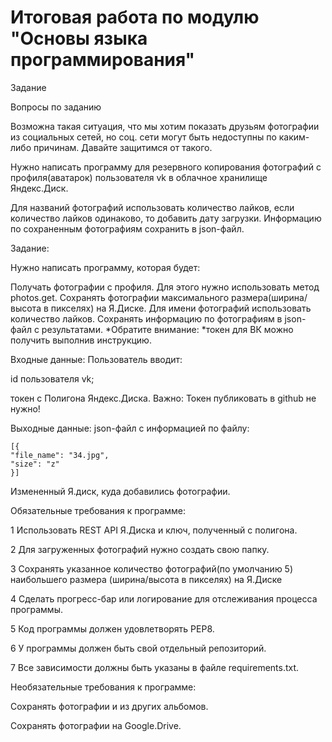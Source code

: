 # Итоговая работа по модулю "Основы языка программирования"
Задание

Вопросы по заданию

Возможна такая ситуация, что мы хотим показать друзьям фотографии из социальных сетей, но соц. сети могут быть недоступны по каким-либо причинам. Давайте защитимся от такого.

Нужно написать программу для резервного копирования фотографий с профиля(аватарок) пользователя vk в облачное хранилище Яндекс.Диск.

Для названий фотографий использовать количество лайков, если количество лайков одинаково, то добавить дату загрузки.
Информацию по сохраненным фотографиям сохранить в json-файл.

Задание:

Нужно написать программу, которая будет:

Получать фотографии с профиля. Для этого нужно использовать метод photos.get.
Сохранять фотографии максимального размера(ширина/высота в пикселях) на Я.Диске.
Для имени фотографий использовать количество лайков.
Сохранять информацию по фотографиям в json-файл с результатами.
*Обратите внимание: *токен для ВК можно получить выполнив инструкцию.

Входные данные:
Пользователь вводит:

id пользователя vk;

токен с Полигона Яндекс.Диска. 
Важно: Токен публиковать в github не нужно!

Выходные данные:
json-файл с информацией по файлу:

    [{
    "file_name": "34.jpg",
    "size": "z"
    }]
    
Измененный Я.диск, куда добавились фотографии.​​

Обязательные требования к программе:

1 Использовать REST API Я.Диска и ключ, полученный с полигона.

2 Для загруженных фотографий нужно создать свою папку.

3 Сохранять указанное количество фотографий(по умолчанию 5) наибольшего размера (ширина/высота в пикселях) на Я.Диске

4 Сделать прогресс-бар или логирование для отслеживания процесса программы.

5 Код программы должен удовлетворять PEP8.

6 У программы должен быть свой отдельный репозиторий.

7 Все зависимости должны быть указаны в файле requiremеnts.txt.​

Необязательные требования к программе:

Сохранять фотографии и из других альбомов.

Сохранять фотографии на Google.Drive.
